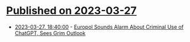 # [Published on 2023-03-27](index.md)

* [2023-03-27, 18:40:00](https://slashdot.org/story/23/03/27/1824233/europol-sounds-alarm-about-criminal-use-of-chatgpt-sees-grim-outlook?utm_source=rss1.0mainlinkanon&utm_medium=feed) - [Europol Sounds Alarm About Criminal Use of ChatGPT, Sees Grim Outlook](https://slashdot.org/story/23/03/27/1824233/europol-sounds-alarm-about-criminal-use-of-chatgpt-sees-grim-outlook?utm_source=rss1.0mainlinkanon&utm_medium=feed)
